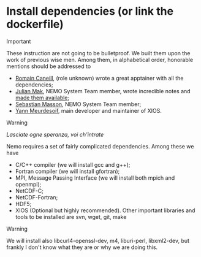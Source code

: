 # Install dependencies (or link the dockerfile)

> [!IMPORTANT]
> These instruction are not going to be bulletproof. We built them upon the work of previous wise men. Among them, in alphabetical order, honorable mentions should be addressed to 
> * [Romain Caneill](), (role unknown) wrote a great apptainer with all the dependencies;
> * [Julian Mak](), NEMO System Team member, wrote incredible notes and [made them available]();
> * [Sebastian Masson](), NEMO System Team member;
> * [Yann Meurdesoif](), main developer and maintainer of XIOS.

> [!WARNING]
> *Lasciate ogne speranza, voi ch'intrate*

Nemo requires a set of fairly complicated dependencies. Among these we have 
* C/C++ compiler (we will install gcc and g++);
* Fortran compiler (we will install gfortran);
* MPI, Message Passing Interface (we will install both mpich and openmpi);
* NetCDF-C;
* NetCDF-Fortran;
* HDF5;
* XIOS (Optional but highly recommended).
Other important libraries and tools to be installed are svn, wget, git, make 
> [!WARNING]
> We will install also libcurl4-openssl-dev, m4, liburi-perl, libxml2-dev, but frankly I don't know what they are or why we are doing this.

 
